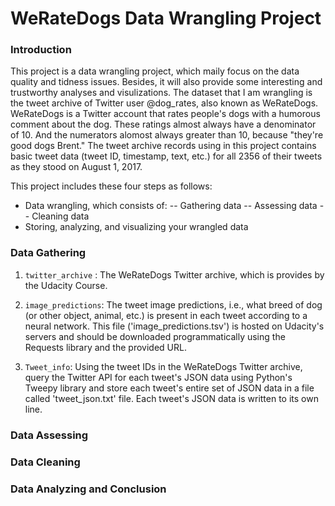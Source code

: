 # WeRateDogs Data Wrangling Project

### Introduction
This project is a data wrangling project, which maily focus on the data quality and tidness issues. Besides, it will also provide some interesting and trustworthy analyses and visulizations.
The dataset that I am wrangling is the tweet archive of Twitter user @dog_rates, also known as WeRateDogs. WeRateDogs is a Twitter account that rates people's dogs with a humorous comment about the dog. These ratings almost always have a denominator of 10. And the numerators alomost always greater than 10, because "they're good dogs Brent." The tweet archive records using in this project contains basic tweet data (tweet ID, timestamp, text, etc.) for all 2356 of their tweets as they stood on August 1, 2017. 

This project includes these four steps as follows:
- Data wrangling, which consists of:
-- Gathering data 
-- Assessing data 
-- Cleaning data 
- Storing, analyzing, and visualizing your wrangled data

### Data Gathering

1. `twitter_archive` : The WeRateDogs Twitter archive, which is provides by the Udacity Course.
2. `image_predictions`: The tweet image predictions, i.e., what breed of dog (or other object, animal, etc.) is present in each tweet according to a neural network. This file ('image_predictions.tsv') is hosted on Udacity's servers and should be downloaded programmatically using the Requests library and the provided URL.

3. `Tweet_info`: Using the tweet IDs in the WeRateDogs Twitter archive, query the Twitter API for each tweet's JSON data using Python's Tweepy library and store each tweet's entire set of JSON data in a file called 'tweet_json.txt' file. Each tweet's JSON data is written to its own line.

### Data Assessing


### Data Cleaning

### Data Analyzing and Conclusion

